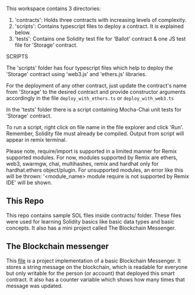 

This workspace contains 3 directories:

1. 'contracts': Holds three contracts with increasing levels of complexity.
2. 'scripts': Contains  typescript files to deploy a contract. It is explained below.
3. 'tests': Contains one Solidity test file for 'Ballot' contract & one JS test file for 'Storage' contract.

SCRIPTS

The 'scripts' folder has four typescript files which help to deploy the 'Storage' contract using 'web3.js' and 'ethers.js' libraries.

For the deployment of any other contract, just update the contract's name from 'Storage' to the desired contract and provide constructor arguments accordingly 
in the file `deploy_with_ethers.ts` or  `deploy_with_web3.ts`

In the 'tests' folder there is a script containing Mocha-Chai unit tests for 'Storage' contract.

To run a script, right click on file name in the file explorer and click 'Run'. Remember, Solidity file must already be compiled.
Output from script will appear in remix terminal.

Please note, require/import is supported in a limited manner for Remix supported modules.
For now, modules supported by Remix are ethers, web3, swarmgw, chai, multihashes, remix and hardhat only for hardhat.ethers object/plugin.
For unsupported modules, an error like this will be thrown: '<module_name> module require is not supported by Remix IDE' will be shown.
## This Repo
This repo contains sample SOL files inside contracts/ folder. These files were used for learning Solidity basics like basic data types and basic concepts. It also has a mini project called The Blockchain Messenger.

## The Blockchain messenger
This [file](contracts/TheBlockchainMessenger.sol) is a project implementation of a basic Blockchain Messenger. It stores a string message on the blockchain, which is readable for everyone but only writable for the person (or account) that deployed this smart contract. It also has a counter variable which shows how many times that message was updated.
